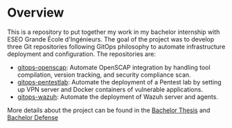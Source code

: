 # Overview

This is a repository to put together my work in my bachelor internship with ESEO Grande École d'Ingénieurs. The goal of the project was to develop three Git repositories following GitOps philosophy to automate infrastructure deployment and configuration. The repositories are:
- [gitops-openscap](https://github.com/mindt102/gitops-openscap): Automate OpenSCAP integration by handling tool compilation, version tracking, and security compliance scan.
- [gitops-pentestlab](https://github.com/mindt102/gitops-pentestlab): Automate the deployment of a Pentest lab by setting up VPN server and Docker containers of vulnerable applications.
- [gitops-wazuh](https://github.com/mindt102/gitops-wazuh): Automate the deployment of Wazuh server and agents.

More details about the project can be found in the [Bachelor Thesis](bachelor-thesis.pdf) and [Bachelor Defense](https://docs.google.com/presentation/d/1cPZOku3Nk4cf_4cej5zLpPvwUVy7e95VWHZb14ZE9a4/edit)
